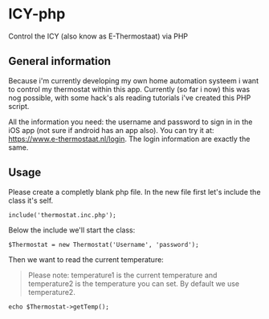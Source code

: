 # ICY-php
Control the ICY (also know as E-Thermostaat) via PHP

## General information
Because i'm currently developing my own home automation systeem i want to control my thermostat within this app.
Currently (so far i now) this was nog possible, with some hack's als reading tutorials i've created this PHP script.

All the information you need: the username and password to sign in in the iOS app (not sure if android has an app also).
You can try it at: https://www.e-thermostaat.nl/login. The login information are exactly the same.

## Usage
Please create a completly blank php file.
In the new file first let's include the class it's self.

`include('thermostat.inc.php');`

Below the include we'll start the class:

`$Thermostat = new Thermostat('Username', 'password');`

Then we want to read the current temperature:
> Please note: temperature1 is the current temperature and temperature2 is the temperature you can set.
> By default we use temperature2.

`echo $Thermostat->getTemp();`


